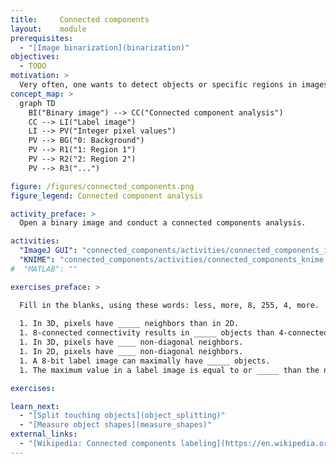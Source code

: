 ```yaml
---
title:     Connected components 
layout:    module
prerequisites:
  - "[Image binarization](binarization)"
objectives:
  - TODO
motivation: >
  Very often, one wants to detect objects or specific regions in images. After connected_components, the image is divided in background and foreground pixels. The next step is a connected components analysis, where spatially connected regions of foreground pixels are assigned as being part of one region.
concept_map: >
  graph TD
    BI("Binary image") --> CC("Connected component analysis")
    CC --> LI("Label image")
    LI --> PV("Integer pixel values")
    PV --> BG("0: Background")
    PV --> R1("1: Region 1")
    PV --> R2("2: Region 2")
    PV --> R3("...")

figure: /figures/connected_components.png
figure_legend: Connected component analysis 

activity_preface: >
  Open a binary image and conduct a connected components analysis.

activities:
  "ImageJ GUI": "connected_components/activities/connected_components_imagejgui.md"
  "KNIME": "connected_components/activities/connected_components_knime.md"
#  "MATLAB": "" 

exercises_preface: >

  Fill in the blanks, using these words: less, more, 8, 255, 4, more.
  
  1. In 3D, pixels have _____ neighbors than in 2D.
  1. 8-connected connectivity results in _____ objects than 4-connected connectivity.
  1. In 3D, pixels have ____ non-diagonal neighbors.
  1. In 2D, pixels have ____ non-diagonal neighbors.
  1. A 8-bit label image can maximally have _____ objects.
  1. The maximum value in a label image is equal to or _____ than the number of objects.

exercises:

learn_next:
  - "[Split touching objects](object_splitting)"
  - "[Measure object shapes](measure_shapes)"
external_links:
  - "[Wikipedia: Connected components labeling](https://en.wikipedia.org/wiki/Connected-component_labeling)"
---
```

